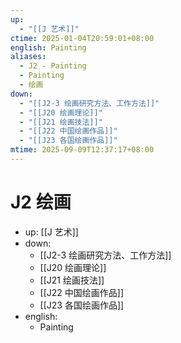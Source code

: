 ```yaml
---
up:
  - "[[J 艺术]]"
ctime: 2025-01-04T20:59:01+08:00
english: Painting
aliases:
  - J2 - Painting
  - Painting
  - 绘画
down:
  - "[[J2-3 绘画研究方法、工作方法]]"
  - "[[J20 绘画理论]]"
  - "[[J21 绘画技法]]"
  - "[[J22 中国绘画作品]]"
  - "[[J23 各国绘画作品]]"
mtime: 2025-09-09T12:37:17+08:00
---
```


# J2 绘画

- up: [[J 艺术]]
- down:
	- [[J2-3 绘画研究方法、工作方法]]
	- [[J20 绘画理论]]
	- [[J21 绘画技法]]
	- [[J22 中国绘画作品]]
	- [[J23 各国绘画作品]]
- english:
	- Painting
